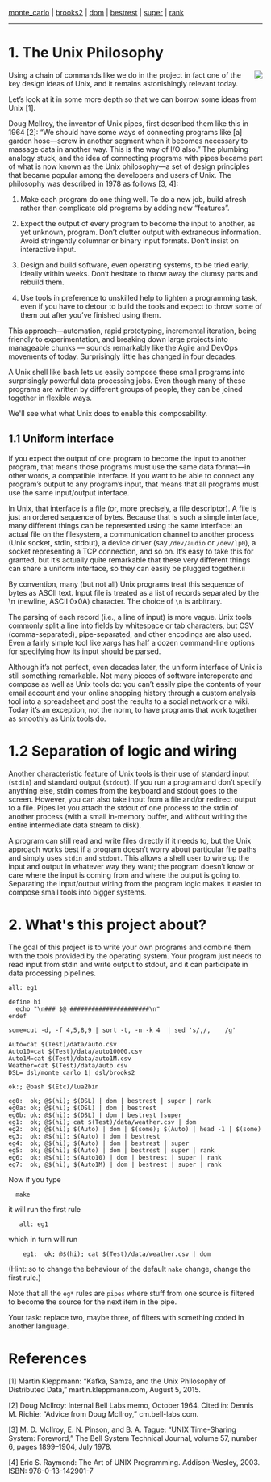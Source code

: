 [monte_carlo](monte_carlo.md) | [brooks2](brooks2.md) | [dom](dom.md) | [bestrest](bestrest.md) | [super](super.md) | [rank](rank.md)

----

# 1. The Unix Philosophy

<img src="https://alvinalexander.com/images/fp-book/unix-pipelines/1-unix-pipes-solution.png" align=right>
Using a chain of commands like we do in the project in fact one of the key design ideas of
Unix, and it remains astonishingly relevant today. 

Let’s look at it in some more depth so that we can borrow some ideas from Unix [1].

Doug McIlroy, the inventor of Unix pipes, first described them like this in 1964 [2]:
“We should have some ways of connecting programs like [a] garden hose—screw in
another segment when it becomes necessary to massage data in another way. This is
the way of I/O also.” The plumbing analogy stuck, and the idea of connecting programs
with pipes became part of what is now known as the Unix philosophy—a set of
design principles that became popular among the developers and users of Unix. The
philosophy was described in 1978 as follows [3, 4]:
    
1. Make each program do one thing well. To do a new job, build afresh rather than complicate old programs by adding new “features”.

2. Expect the output of every program to become the input to another, as yet unknown, program. Don’t clutter output with extraneous information. Avoid
stringently columnar or binary input formats. Don’t insist on interactive input.

3. Design and build software, even operating systems, to be tried early, ideally within weeks. Don’t hesitate to throw away the clumsy parts and rebuild them.

4. Use tools in preference to unskilled help to lighten a programming task, even if you have to detour to build the tools and expect to throw some of them out after you’ve finished using them.

This approach—automation, rapid prototyping, incremental iteration, being friendly to experimentation, and breaking down large projects into manageable chunks — sounds remarkably like the Agile and DevOps movements of today. Surprisingly little has changed in four decades.

A Unix shell like bash lets us easily compose these small programs into surprisingly powerful data processing jobs. Even though many of these programs are written by different groups of people, they can be joined together in flexible ways. 

We'll see what what Unix does to enable this composability.

## 1.1 Uniform interface

If you expect the output of one program to become the input to another program,
that means those programs must use the same data format—in other words, a compatible
interface. If you want to be able to connect any program’s output to any program’s
input, that means that all programs must use the same input/output interface.

In Unix, that interface is a file (or, more precisely, a file descriptor). A file is just an
ordered sequence of bytes. Because that is such a simple interface, many different
things can be represented using the same interface: an actual file on the filesystem, a
communication channel to another process (Unix socket, stdin, stdout), a device
driver (say `/dev/audio` or `/dev/lp0`), a socket representing a TCP connection, and so
on. It’s easy to take this for granted, but it’s actually quite remarkable that these very
different things can share a uniform interface, so they can easily be plugged together.ii

By convention, many (but not all) Unix programs treat this sequence of bytes as
ASCII text. Input file is treated as a list of records separated by the \n (newline, ASCII 0x0A) character.
The choice of `\n` is arbitrary.

The parsing of each record (i.e., a line of input) is more vague. Unix tools commonly
split a line into fields by whitespace or tab characters, but CSV (comma-separated),
pipe-separated, and other encodings are also used. Even a fairly simple tool like
xargs has half a dozen command-line options for specifying how its input should be
parsed.

Although it’s not perfect, even decades later, the uniform interface of Unix is still
something remarkable. Not many pieces of software interoperate and compose as
well as Unix tools do: you can’t easily pipe the contents of your email account and
your online shopping history through a custom analysis tool into a spreadsheet and
post the results to a social network or a wiki. Today it’s an exception, not the norm,
to have programs that work together as smoothly as Unix tools do.

# 1.2 Separation of logic and wiring

Another characteristic feature of Unix tools is their use of standard input (`stdin`) and
standard output (`stdout`). If you run a program and don’t specify anything else,
stdin comes from the keyboard and stdout goes to the screen. However, you can
also take input from a file and/or redirect output to a file. Pipes let you attach the
stdout of one process to the stdin of another process (with a small in-memory
buffer, and without writing the entire intermediate data stream to disk).

A program can still read and write files directly if it needs to, but the Unix approach
works best if a program doesn’t worry about particular file paths and simply uses
`stdin` and `stdout`. This allows a shell user to wire up the input and output in whatever
way they want; the program doesn’t know or care where the input is coming
from and where the output is going to. Separating the input/output wiring
from the program logic makes it easier to compose small tools into bigger systems.

# 2. What's this project about?

The goal of this project is to write your own programs and combine them with the tools provided
by the operating system. Your program just needs to read input from stdin and write
output to stdout, and it can participate in data processing pipelines.

```make
all: eg1

define hi
  echo "\n### $@ ######################\n"
endef

some=cut -d, -f 4,5,8,9 | sort -t, -n -k 4  | sed 's/,/,	/g'

Auto=cat $(Test)/data/auto.csv
Auto10=cat $(Test)/data/auto10000.csv
Auto1M=cat $(Test)/data/auto1M.csv
Weather=cat $(Test)/data/auto.csv
DSL= dsl/monte_carlo 1| dsl/brooks2

ok:; @bash $(Etc)/lua2bin

eg0:  ok; @$(hi); $(DSL) | dom | bestrest | super | rank
eg0a: ok; @$(hi); $(DSL) | dom | bestrest
eg0b: ok; @$(hi); $(DSL) | dom | bestrest |super
eg1:  ok; @$(hi); cat $(Test)/data/weather.csv | dom
eg2:  ok; @$(hi); $(Auto) | dom | $(some); $(Auto) | head -1 | $(some)
eg3:  ok; @$(hi); $(Auto) | dom | bestrest
eg4:  ok; @$(hi); $(Auto) | dom | bestrest | super
eg5:  ok; @$(hi); $(Auto) | dom | bestrest | super | rank
eg6:  ok; @$(hi); $(Auto10) | dom | bestrest | super | rank
eg7:  ok; @$(hi); $(Auto1M) | dom | bestrest | super | rank
```

Now if you type

      make 
      
it will run the first rule

       all: eg1

which in turn will run

        eg1:  ok; @$(hi); cat $(Test)/data/weather.csv | dom
        
        
(Hint: so to change the behaviour of the default `nake` change, change the first rule.)
 
Note that all the `eg*` rules are `pipes` where stuff from one source is filtered to become the source for the next item in the pipe.

Your task: replace two, maybe three, of  filters with something coded in another language.

# References

[1] Martin Kleppmann: “Kafka, Samza, and the Unix Philosophy of Distributed Data,” martin.kleppmann.com, August 5, 2015.

[2] Doug McIlroy: Internal Bell Labs memo, October 1964. Cited in: Dennis M. Richie: “Advice from Doug McIlroy,” cm.bell-labs.com.

[3] M. D. McIlroy, E. N. Pinson, and B. A. Tague: “UNIX Time-Sharing System: Foreword,” The Bell System Technical Journal, volume 57, number 6, pages 1899–1904, July 1978.

[4] Eric S. Raymond: The Art of UNIX Programming. Addison-Wesley, 2003. ISBN: 978-0-13-142901-7
